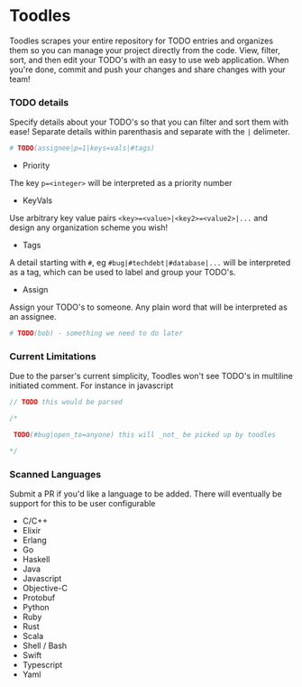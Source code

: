 # Toodles

Toodles scrapes your entire repository for TODO entries and organizes them so
you can manage your project directly from the code. View, filter, sort, and then
edit your TODO's with an easy to use web application. When you're done, commit
and push your changes and share changes with your team!

### TODO details

Specify details about your TODO's so that you can filter and sort them with
ease! Separate details within parenthasis and separate with the `|` delimeter.

```python
# TODO(assignee|p=1|keys=vals|#tags) 
```

- Priority

The key `p=<integer>` will be interpreted as a priority number

- KeyVals

Use arbitrary key value pairs `<key>=<value>|<key2>=<value2>|...` and design any
organization scheme you wish!

- Tags

A detail starting with `#`, eg `#bug|#techdebt|#database|...` will be interpreted as
a tag, which can be used to label and group your TODO's.

- Assign

Assign your TODO's to someone. Any plain word that will be interpreted as an assignee.

```python
# TODO(bob) - something we need to do later
```

### Current Limitations

Due to the parser's current simplicity, Toodles won't see TODO's in multiline initiated comment. For instance in javascript

```javascript
// TODO this would be parsed

/*

 TODO(#bug|open_to=anyone) this will _not_ be picked up by toodles

*/
```

### Scanned Languages

Submit a PR if you'd like a language to be added. There will eventually be
support for this to be user configurable

- C/C++
- Elixir
- Erlang
- Go
- Haskell
- Java
- Javascript
- Objective-C
- Protobuf
- Python
- Ruby
- Rust
- Scala
- Shell / Bash
- Swift
- Typescript
- Yaml

